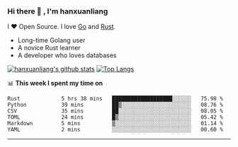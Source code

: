 ### Hi there 👋 , I'm hanxuanliang

<!--
**hanxuanliang/hanxuanliang** is a ✨ _special_ ✨ repository because its `README.md` (this file) appears on your GitHub profile.

Here are some ideas to get you started:

- 🔭 I’m currently working on ...
- 🌱 I’m currently learning ...
- 👯 I’m looking to collaborate on ...
- 🤔 I’m looking for help with ...
- 💬 Ask me about ...
- 📫 How to reach me: ...
- 😄 Pronouns: ...
- ⚡ Fun fact: ...
-->
I ❤ Open Source. I love [Go](https://golang.org) and [Rust](https://www.rust-lang.org/zh-CN/).

* Long-time Golang user
* A novice Rust learner
* A developer who loves databases

[![hanxuanliang's github stats](https://github-readme-stats.vercel.app/api/top-langs/?username=hanxuanliang&hide=html)](https://github.com/anuraghazra/github-readme-stats)
[![Top Langs](https://github-readme-stats.vercel.app/api?username=hanxuanliang&show_icons=true&count_private=true&line_height=40)](https://github.com/anuraghazra/github-readme-stats)

📊 **This week I spent my time on**
<!--START_SECTION:waka-->

```text
Rust             5 hrs 38 mins   ███████████████████░░░░░░   75.98 %
Python           39 mins         ██▒░░░░░░░░░░░░░░░░░░░░░░   08.76 %
CSV              35 mins         ██░░░░░░░░░░░░░░░░░░░░░░░   08.05 %
TOML             24 mins         █▒░░░░░░░░░░░░░░░░░░░░░░░   05.42 %
Markdown         5 mins          ▒░░░░░░░░░░░░░░░░░░░░░░░░   01.14 %
YAML             2 mins          ░░░░░░░░░░░░░░░░░░░░░░░░░   00.60 %
```

<!--END_SECTION:waka-->

***
